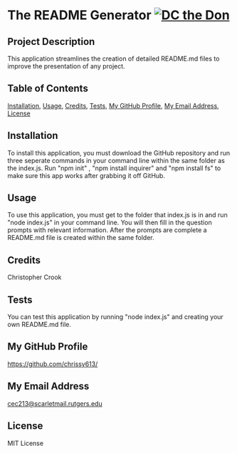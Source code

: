 # The README Generator [![DC the Don](https://img.shields.io/badge/DC%20-THE%20DON-red)](https://img.shields.io/badge/DC%20-THE%20DON-red) 
 
## Project Description 
 
 This application streamlines the creation of detailed README.md files to improve the presentation of any project. 
 
 
## Table of Contents 
 
 [Installation](#installation), [Usage](#usage), [Credits](#credits), [Tests](#tests), [My GitHub Profile](#my-github-profile), [My Email Address](#my-email-address), [License](#license) 
 
 
## Installation 
 
 To install this application, you must download the GitHub repository and run three seperate commands in your command line within the same folder as the index.js. Run "npm init" , "npm install inquirer" and "npm install fs" to make sure this app works after grabbing it off GitHub. 
 
 
## Usage 
 
 To use this application, you must get to the folder that index.js is in and run "node index.js" in your command line. You will then fill in the question prompts with relevant information. After the prompts are complete a README.md file is created within the same folder.  
 
 
## Credits 
 
 Christopher Crook 
 
 
## Tests 
 
 You can test this application by running "node index.js" and creating your own README.md file. 
 
 
## My GitHub Profile 
 
 https://github.com/chrissy613/ 
 
 
## My Email Address 
 
 cec213@scarletmail.rutgers.edu 
 
 
## License 
 
 MIT License 
